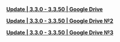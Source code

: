 **[Update | 3.3.0 - 3.3.50 | Google Drive](https://drive.google.com/file/d/1ggZMXZ7OooDVAmJawDieNZs9Tllqz50x/view?usp=share_link)**

**[Update | 3.3.0 - 3.3.50 | Google Drive №2](https://drive.google.com/file/d/1om8C0WWpZHzKzdO59KKTtbECfL09KfJC/view?usp=share_link)**

**[Update | 3.3.0 - 3.3.50 | Google Drive №3](https://drive.google.com/file/d/1t9cWqdCJOTENiR8U8OeLe1OGKQNdbvzp/view?usp=share_link)**
